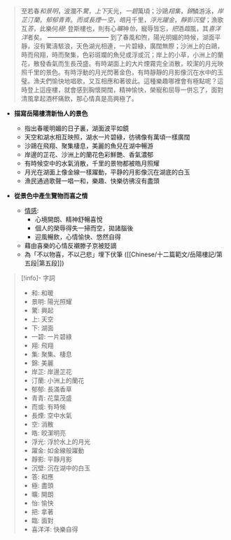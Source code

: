 > 至若春*和景明*，波瀾不*驚*，*上下*天光，*一碧*萬頃；沙鷗*翔集*，*錦*鱗游泳，*岸芷汀蘭*，*郁郁青青*。*而或長煙*一*空*，*皓*月千里，*浮光躍金*，*靜影沉璧*；漁歌互*答*，此樂何*極*! 登斯樓也，則有心*曠*神*怡*，寵辱皆忘，*把*酒*臨*風，其*喜洋洋*者矣。
> ━━━━━━━━━━
> 到了春風和煦，陽光明媚的時候，湖面平靜，沒有驚濤駭浪，天色湖光相連，一片碧綠，廣闊無際；沙洲上的白鷗，時而飛翔，時而聚集，色彩斑斕的魚兒或浮或沉；岸上的小草，小洲上的蘭花，散發香氣而生長茂盛。有時湖面上的大片煙霧完全消散，皎潔的月光映照千里的景色。有時浮動的月光閃著金色，有時靜靜的月影像沉在水中的玉璧。漁夫們愉快地唱歌，又互相應和著彼此。這種樂趣哪裡會有極點呢？這時登上這座樓，就會感到胸懷開闊，精神愉快，榮寵和屈辱一併忘了，面對清風拿起酒杯痛飲，那心情真是高興極了。

- **描寫岳陽樓清新怡人的景色**
	- 指出春暖明媚的日子裏，湖面波平如鏡
	- 天空和湖水相互映照，湖水一片碧綠，彷彿像有萬頃一樣廣闊
	- 沙鷗在飛翔、聚集棲息，美麗的魚兒在湖中暢游
	- 岸邊的芷花、沙洲上的蘭花色彩鮮艷、香氣濃郁
	- 有時候空中的水氣消散，千里的景物都被皓月照耀
	- 月光在湖面上像金線一樣躍動，平静的月影像沉在湖底的白玉
	- 漁民通過歌聲一唱一和，樂趣、快樂彷彿沒有盡頭

- **從景色中產生覽物而喜之情**
	- <u>情感</u>:
		- 心境開朗、精神舒暢喜悅
		- 個人的榮辱得失一掃而空，拋諸腦後
		- 迎風暢飲，心情愉快、悠然自得
	- 藉由喜樂的心情反襯滕子京被貶謫
	- 為「不以物喜，不以己悲」埋下伏筆 ([[Chinese/十二篇範文/岳陽樓記/第五段|第五段]])

> [!info]- 字詞
> - 和: 和暖
> - 景明: 陽光照耀
> - 驚: 興起
> - 上: 天空
> - 下: 湖面
> - 一碧: 一片碧綠
> - 翔: 飛翔
> - 集: 聚集、棲息
> - 錦: 美麗
> - 岸芷: 岸邊芷花
> - 汀蘭: 小洲上的蘭花
> - 郁郁: 長滿香草
> - 青青: 花葉茂盛
> - 而或: 有時候
> - 長煙: 空中水氣
> - 空: 消散
> - 皓: 皎潔明亮
> - 浮光: 浮於水上的月光
> - 躍金: 如金線般躍動
> - 靜影: 平靜月影
> - 沉壁: 沉在湖中的白玉
> - 答: 和應
> - 極: 盡頭
> - 曠: 開朗
> - 怡: 愉快
> - 把: 拿著
> - 臨: 面對
> - 喜洋洋: 快樂自得

